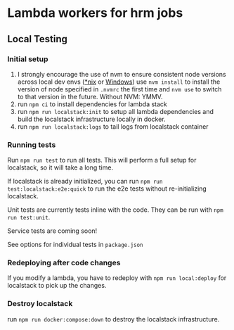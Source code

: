 # Lambda workers for hrm jobs

## Local Testing

### Initial setup

1. I strongly encourage the use of nvm to ensure consistent node versions across local dev envs ([\*nix](https://github.com/nvm-sh/nvm#installing-and-updating) or [Windows](https://github.com/coreybutler/nvm-windows)) use `nvm install` to install the version of node specified in `.nvmrc` the first time and `nvm use` to switch to that version in the future. Without NVM: YMMV.
2. run `npm ci` to install dependencies for lambda stack
3. run `npm run localstack:init` to setup all lambda dependencies and build the localstack infrastructure locally in docker.
4. run `npm run localstack:logs` to tail logs from localstack container

### Running tests

Run `npm run test` to run all tests. This will perform a full setup for localstack, so it will take a long time.

If localstack is already initialized, you can run `npm run test:localstack:e2e:quick` to run the e2e tests without re-initializing localstack.

Unit tests are currently tests inline with the code. They can be run with `npm run test:unit`.

Service tests are coming soon!

See options for individual tests in `package.json`

### Redeploying after code changes

If you modify a lambda, you have to redeploy with `npm run local:deploy` for localstack to pick up the changes.

### Destroy localstack

run `npm run docker:compose:down` to destroy the localstack infrastructure.
